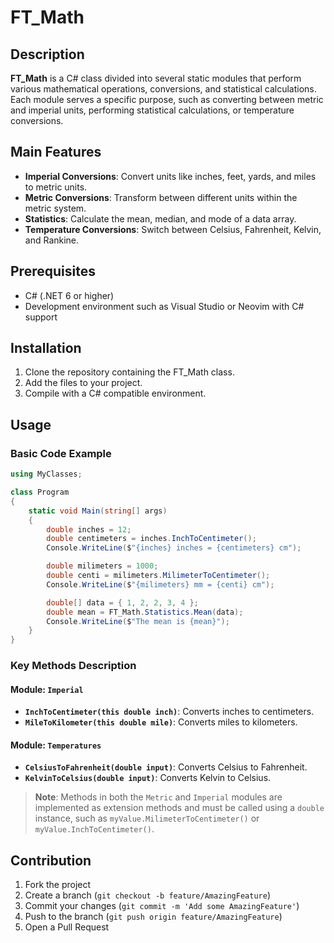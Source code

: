 # FT_Math

## Description

**FT_Math** is a C# class divided into several static modules that perform various mathematical operations, conversions, and statistical calculations. Each module serves a specific purpose, such as converting between metric and imperial units, performing statistical calculations, or temperature conversions.

## Main Features

- **Imperial Conversions**: Convert units like inches, feet, yards, and miles to metric units.
- **Metric Conversions**: Transform between different units within the metric system.
- **Statistics**: Calculate the mean, median, and mode of a data array.
- **Temperature Conversions**: Switch between Celsius, Fahrenheit, Kelvin, and Rankine.

## Prerequisites

- C# (.NET 6 or higher)
- Development environment such as Visual Studio or Neovim with C# support

## Installation

1. Clone the repository containing the FT_Math class.
2. Add the files to your project.
3. Compile with a C# compatible environment.

## Usage

### Basic Code Example

```csharp
using MyClasses;

class Program
{
    static void Main(string[] args)
    {
        double inches = 12;
        double centimeters = inches.InchToCentimeter();
        Console.WriteLine($"{inches} inches = {centimeters} cm");

        double milimeters = 1000;
        double centi = milimeters.MilimeterToCentimeter();
        Console.WriteLine($"{milimeters} mm = {centi} cm");

        double[] data = { 1, 2, 2, 3, 4 };
        double mean = FT_Math.Statistics.Mean(data);
        Console.WriteLine($"The mean is {mean}");
    }
}
```

### Key Methods Description

#### Module: `Imperial`
- **`InchToCentimeter(this double inch)`**: Converts inches to centimeters.
- **`MileToKilometer(this double mile)`**: Converts miles to kilometers.

#### Module: `Temperatures`
- **`CelsiusToFahrenheit(double input)`**: Converts Celsius to Fahrenheit.
- **`KelvinToCelsius(double input)`**: Converts Kelvin to Celsius.

> **Note**: Methods in both the `Metric` and `Imperial` modules are implemented as extension methods and must be called using a `double` instance, such as `myValue.MilimeterToCentimeter()` or `myValue.InchToCentimeter()`.

## Contribution

1. Fork the project
2. Create a branch (`git checkout -b feature/AmazingFeature`)
3. Commit your changes (`git commit -m 'Add some AmazingFeature'`)
4. Push to the branch (`git push origin feature/AmazingFeature`)
5. Open a Pull Request


